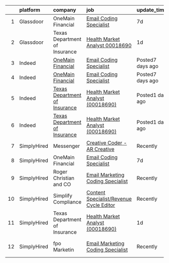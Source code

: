 

|    | platform    | company                                                                                   | job                                                                                                                                                                                                                                                                                               | update_time      | location                   |
|---:|:------------|:------------------------------------------------------------------------------------------|:--------------------------------------------------------------------------------------------------------------------------------------------------------------------------------------------------------------------------------------------------------------------------------------------------|:-----------------|:---------------------------|
|  1 | Glassdoor   | OneMain Financial                                                                         | [Email Coding Specialist](https://www.glassdoor.com/partner/jobListing.htm?pos=101&ao=1136043&s=58&guid=0000017e146694af9abe6f1ec2cfea94&src=GD_JOB_AD&t=SR&vt=w&cs=1_32dd38a3&cb=1641019774280&jobListingId=1007527212712&jrtk=3-0-1foa6d5793o9d001-1foa6d57ku3nt800-8e56bc0495793672-)          | 7d               | Baltimore, MD              |
|  2 | Glassdoor   | Texas Department of Insurance                                                             | [Health Market Analyst  00018690 ](https://www.glassdoor.com/partner/jobListing.htm?pos=102&ao=1136043&s=58&guid=0000017e146694af9abe6f1ec2cfea94&src=GD_JOB_AD&t=SR&vt=w&cs=1_77747c6e&cb=1641019774280&jobListingId=1007534908905&jrtk=3-0-1foa6d5793o9d001-1foa6d57ku3nt800-aceeaece9964f752-) | 1d               | Austin, TX                 |
|  3 | Indeed      | [OneMain Financial](https://www.indeed.com/cmp/Onemain)                                   | [Email Coding Specialist](https://www.indeed.com/rc/clk?jk=8e56bc0495793672&fccid=2e65a8199f31f834&vjs=3)                                                                                                                                                                                         | Posted7 days ago | Baltimore, MD              |
|  4 | Indeed      | [OneMain Financial](https://www.indeed.com/cmp/Onemain)                                   | [Email Coding Specialist](https://www.indeed.com/rc/clk?jk=8e56bc0495793672&fccid=2e65a8199f31f834&vjs=3)                                                                                                                                                                                         | Posted7 days ago | Baltimore, MD              |
|  5 | Indeed      | [Texas Department of Insurance](https://www.indeed.com/cmp/Texas-Department-of-Insurance) | [Health Market Analyst (00018690)](https://www.indeed.com/company/Texas-Department-of-Insurance/jobs/Health-Market-Analyst-aceeaece9964f752?fccid=6811ba59bc58fae5&vjs=3)                                                                                                                         | Posted1 day ago  | Austin, TX (Downtown area) |
|  6 | Indeed      | [Texas Department of Insurance](https://www.indeed.com/cmp/Texas-Department-of-Insurance) | [Health Market Analyst (00018690)](https://www.indeed.com/company/Texas-Department-of-Insurance/jobs/Health-Market-Analyst-aceeaece9964f752?fccid=6811ba59bc58fae5&vjs=3)                                                                                                                         | Posted1 day ago  | Austin, TX (Downtown area) |
|  7 | SimplyHired | Messenger                                                                                 | [Creative Coder - AR Creative](https://www.simplyhired.com/job/C5nYPxq6w1zVGRDLoM25hVZpVPnSYPnACG5Z0WuN_ZbElzIQEro0ow?q=creative+coder)                                                                                                                                                           | Recently         | Menlo Park, CA             |
|  8 | SimplyHired | OneMain Financial                                                                         | [Email Coding Specialist](https://www.simplyhired.com/job/xrdRI16kw_dAP3dSimMxIbro2fUzDIe3zK5W4fU2wyLrUvF-mlwdiw?q=creative+coder)                                                                                                                                                                | 7d               | Baltimore, MD              |
|  9 | SimplyHired | Roger Christian and CO                                                                    | [Email Marketing Coding Specialist](https://www.simplyhired.com/job/7LWQf26jL_vw9ErooodO1UuI-M4cutNtyzCP9RC9Gi25LRvYtVVhUw?q=creative+coder)                                                                                                                                                      | Recently         | San Antonio, TX            |
| 10 | SimplyHired | Simplify Compliance                                                                       | [Content Specialist/Revenue Cycle Editor](https://www.simplyhired.com/job/acVfD9f6fgApMSqewpq25PCyn-XHSUPl9UNP9oruU3juOpeBnrhqLQ?q=creative+coder)                                                                                                                                                | Recently         | Remote                     |
| 11 | SimplyHired | Texas Department of Insurance                                                             | [Health Market Analyst (00018690)](https://www.simplyhired.com/job/IG6G4hRL2GZhjeFdrvqSzQNoG5TbMAFgZgfaHJKECWP_-HtLySXuZw?q=creative+coder)                                                                                                                                                       | 1d               | Austin, TX                 |
| 12 | SimplyHired | fpo Marketin                                                                              | [Email Marketing Coding Specialist](https://www.simplyhired.com/job/Hf3MM4Qn8akXMF0WbaDJDmoPCvV6MwAh-gNeo8x7Sa_CE6yd7DRg5w?q=creative+coder)                                                                                                                                                      | Recently         | San Antonio, TX            |